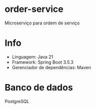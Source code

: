 # order-service
Microserviço para ordem de serviço

# Info
- Linguagem: Java 21
- Framework: Spring Boot 3.5.3
- Gerenciador de dependências: Maven

# Banco de dados
PostgreSQL
